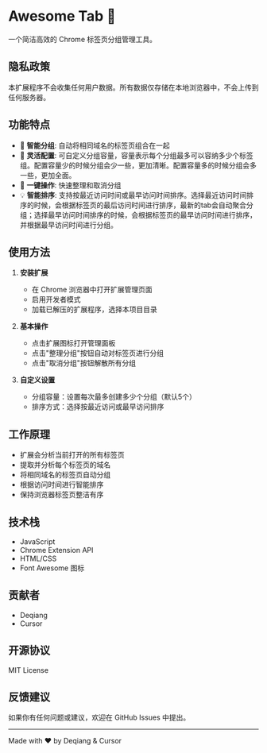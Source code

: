 # Awesome Tab 🌟

一个简洁高效的 Chrome 标签页分组管理工具。

## 隐私政策
本扩展程序不会收集任何用户数据。所有数据仅存储在本地浏览器中，不会上传到任何服务器。

## 功能特点

- 🔄 **智能分组**: 自动将相同域名的标签页组合在一起
- 🎯 **灵活配置**: 可自定义分组容量，容量表示每个分组最多可以容纳多少个标签组。配置容量少的时候分组会少一些，更加清晰。配置容量多的时候分组会多一些，更加全面。
- 🚀 **一键操作**: 快速整理和取消分组
- 💡 **智能排序**: 支持按最近访问时间或最早访问时间排序。选择最近访问时间排序的时候，会根据标签页的最后访问时间进行排序，最新的tab会自动聚合分组；选择最早访问时间排序的时候，会根据标签页的最早访问时间进行排序，并根据最早访问时间进行分组。

## 使用方法

1. **安装扩展**
   - 在 Chrome 浏览器中打开扩展管理页面
   - 启用开发者模式
   - 加载已解压的扩展程序，选择本项目目录

2. **基本操作**
   - 点击扩展图标打开管理面板
   - 点击"整理分组"按钮自动对标签页进行分组
   - 点击"取消分组"按钮解散所有分组

3. **自定义设置**
   - 分组容量：设置每次最多创建多少个分组（默认5个）
   - 排序方式：选择按最近访问或最早访问排序

## 工作原理

- 扩展会分析当前打开的所有标签页
- 提取并分析每个标签页的域名
- 将相同域名的标签页自动分组
- 根据访问时间进行智能排序
- 保持浏览器标签页整洁有序

## 技术栈

- JavaScript
- Chrome Extension API
- HTML/CSS
- Font Awesome 图标

## 贡献者

- Deqiang
- Cursor

## 开源协议

MIT License

## 反馈建议

如果你有任何问题或建议，欢迎在 GitHub Issues 中提出。

---

Made with ❤️ by Deqiang & Cursor 
